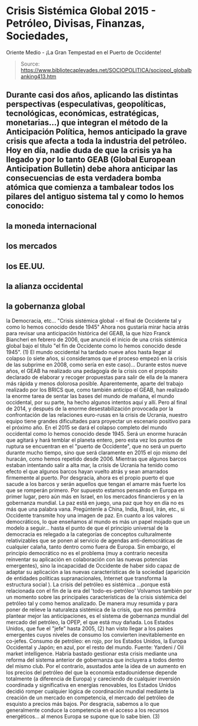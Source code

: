 # Crisis Sistémica Global 2015 - Petróleo, Divisas, Finanzas, Sociedades, 
Oriente Medio - ¡La Gran Tempestad en el Puerto de Occidente!

> Source: https://www.bibliotecapleyades.net/SOCIOPOLITICA/sociopol_globalbanking413.htm

Durante casi dos años,
aplicando las distintas perspectivas (especulativas,
geopolíticas, tecnológicas, económicas,
estratégicas, monetarias...) que integran el método
de la Anticipación Política, hemos anticipado la
grave crisis que afecta a toda la industria del
petróleo.
Hoy en día, nadie duda
de que la crisis ya ha llegado y por lo tanto
GEAB (Global
European Anticipation Bulletin) debe ahora anticipar las consecuencias de esta
verdadera bomba atómica que comienza a tambalear
todos los pilares del antiguo sistema tal y como lo
hemos conocido:
-
la moneda
internacional
-
los mercados
-
los EE.UU.
-
la
alianza occidental
-
la gobernanza global
-
la
Democracia, etc...
"Crisis sistémica global - el final de Occidente
tal y como lo hemos conocido desde 1945"
Ahora nos gustaría mirar hacia atrás para revisar
una anticipación histórica del GEAB, la que hizo
Franck Biancheri en febrero de 2006, que anunció
el inicio de una crisis sistémica global bajo el
título "el fin de Occidente como lo hemos conocido
desde 1945". (1)
El mundo occidental ha tardado nueve años hasta
llegar al colapso (o siete años, si consideramos que
el proceso empezó en la crisis de las subprime en
2008, como sería en este caso)...
Durante estos nueve
años, el GEAB ha realizado una pedagogía de la
crisis con el propósito declarado de elaborar y
recoger propuestas para salir de ella de la manera
más rápida y menos dolorosa posible.
Aparentemente, aparte
del trabajo realizado por
los BRICS que, como
también anticipo el GEAB, han realizado la enorme
tarea de sentar las bases del mundo de mañana, el
mundo occidental, por su parte, ha hecho algunos
intentos aquí y allí.
Pero al final de 2014, y
después de la enorme desestabilización provocada por
la confrontación de las relaciones euro-rusas en
la
crisis de Ucrania, nuestro equipo tiene grandes
dificultades para proyectar un escenario positivo
para el próximo año.
En el 2015 se dará el colapso completo del mundo
occidental como lo hemos conocido desde 1945.
Será un enorme huracán
que agitará y hará temblar el planeta entero, pero
esta vez los puntos de ruptura se encuentran en el
"puerto de Occidente", que no será un puerto durante
mucho tiempo, sino que será claramente en 2015 el
ojo mismo del huracán, como hemos repetido desde
2006.
Mientras que algunos
barcos estaban intentando salir a alta mar, la
crisis de Ucrania ha tenido como efecto el que
algunos barcos hayan vuelto atrás y sean amarrados
firmemente al puerto.
Por desgracia, ahora es
el propio puerto el que sacude a los barcos y serán
aquellos que tengan el amarre más fuerte los que se
romperán primero. Por supuesto estamos pensando en
Europa en primer lugar, pero aún más en Israel, en
los mercados financieros y en la gobernanza mundial.
La paz está en juego, una paz que hoy en día no es
más que una palabra vana.
Pregúntenle a China,
India, Brasil, Irán, etc., si Occidente transmite
hoy una imagen de paz.
En cuanto a los valores
democráticos, lo que enseñamos al mundo es más un
papel mojado que un modelo a seguir... hasta el
punto de que el principio universal de la democracia
es relegado a la categorías de conceptos
culturalmente relativizables que se ponen al
servicio de agendas anti-democráticas de cualquier
calaña, tanto dentro como fuera de Europa.
Sin embargo, el
principio democrático no es el problema (muy a
contrario necesita reinventar su aplicación en
colaboración con las nuevas potencias emergentes),
sino la incapacidad de Occidente de haber sido capaz
de adaptar su aplicación a las nuevas
características de la sociedad (aparición de
entidades políticas supranacionales, Internet que
transforma la estructura social
).
La crisis del petróleo es sistémica
...porque está relacionada con el
fin de la era del 'todo-es-petróleo'
Volvamos también por un momento sobre las
principales características de la crisis sistémica
del petróleo tal y como hemos analizado.
De manera muy resumida y
para poner de relieve la naturaleza sistémica de la
crisis, que nos permitirá plantear mejor las
anticipaciones, es el sistema de gobernanza mundial
del mercado del petróleo, la
OPEP, el que está
muy dañada.
Los Estados Unidos, que
fue el "jefe" hasta 2005, (2) han
visto llegar a los países emergentes cuyos niveles
de consumo los convierten inevitablemente en
co-jefes.
Consumo de petróleo:
en
rojo, por los Estados Unidos, la Europa Occidental y
Japón;
en
azul, por el resto del mundo.
Fuente: Yardeni / Oil market intelligence.
Habría bastado gestionar esta crisis mediante una
reforma del sistema anterior de gobernanza que
incluyera a todos dentro del mismo club.
Por el contrario,
asustados ante la idea de un aumento en los precios
del petróleo del que la economía estadounidense
depende totalmente (a diferencia de Europa) y
careciendo de cualquier inversión coordinada y
significativa en energías renovables, los Estados
Unidos decidió romper cualquier lógica de
coordinación mundial mediante la creación de un
mercado en competencia, el mercado del petróleo de
esquisto a precios más bajos.
Por desgracia, sabemos a
lo que generalmente conduce la competencia en el
acceso a los recursos energéticos... al menos Europa
se supone que lo sabe bien. (3)
